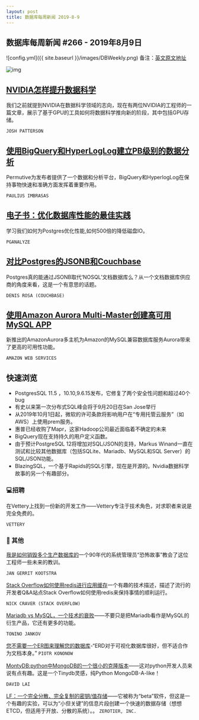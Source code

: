 ```yaml
---
layout: post
title: 数据库每周新闻 2019-8-9
---
```


## 数据库每周新闻 #266 - 2019年8月9日

![config.yml]({{ site.baseurl }}/images/DBWeekly.png)
备注：[英文原文地址](https://dbweekly.com/issues/266)

![img](https://res.cloudinary.com/cpress/image/upload/w_1280,e_sharpen:60/ehctjbeuoj5jbfijmgbj.jpg)

## [NVIDIA怎样提升数据科学](https://medium.com/m/global-identity?redirectUrl=https%3A%2F%2Ftowardsdatascience.com%2Flife-after-hadoop-getting-data-science-to-work-for-your-business-c9ab6605733f)

我们之前就提到NVIDIA在数据科学领域的志向，现在有两位NVIDIA的工程师的一篇文章，展示了基于GPU的工具如何将数据科学推向新的阶段，其中包括GPU存储。

`JOSH PATTERSON`

## [使用BigQuery和HyperLogLog建立PB级别的数据分析](https://t.co/6XsmhZvp18)

Permutive为发布者提供了一个数据和分析平台，BigQuery和HyperlogLog在保持事物快速和准确方面发挥着重要作用。

`PAULIUS IMBRASAS`

## [电子书：优化数据库性能的最佳实践](https://pganalyze.com/ebooks/optimizing-postgres-query-performance?utm_source=PostgresWeeklyPrimary)

学习我们如何为Postgres优化性能,如何500倍的降低磁盘IO。

`PGANALYZE`

## [对比Postgres的JSONB和Couchbase](https://blog.couchbase.com/postgres-jsonb-and-nosql/)

Postgres真的能通过JSONB取代‘NOSQL’文档数据库么？从一个文档数据库供应商的角度来看，这是一个有意思的话题。

`DENIS ROSA (COUCHBASE)`



## [使用Amazon Aurora Multi-Master创建高可用MySQL APP](https://henrikwarne.com/2019/07/27/book-review-designing-data-intensive-applications/)

新推出的AmazonAurora多主机为Amazon的MySQL兼容数据库服务Aurora带来了更高的可用性功能。

`AMAZON WEB SERVICES`



## 快速浏览

- PostgresSQL 11.5 ，10.10,9.6.15发布，它修复了两个安全性问题和超过40个bug
- 有史以来第一次分布式SQL峰会将于9月20日在San Jose举行
- 从2019年10月1日起，微软的许可条款将影响用户在“专用托管云服务”（如AWS）上使用prem服务。
- 惠普已经收购了Mapr，这家Hadoop公司最近面临着不确定的未来
- BigQuery现在支持持久的用户定义函数。
- 由于预计PostgreSQL 12将增加对SQL/JSON的支持，Markus Winand一直在测试和比较其他数据库（包括SQLite、Mariadb、MySQL和SQL Server）的SQL/JSON功能。
- BlazingSQL，一个基于Rapids的SQL引擎，现在是开源的。Nvidia数据科学故事的另一个有趣部分。



### 💻招聘

在Vettery上找到一份新的开发工作——Vettery专注于技术角色，对求职者来说是完全免费的。

`VETTERY`



### 📒 其他

[我是如何销毁多个生产数据库的](https://www.redhat.com/sysadmin/destroying-multiple-production-databases)一个90年代的系统管理员“恐怖故事”教会了这位工程师一些未来的教训。

`JAN GERRIT KOOTSTRA`

[Stack Overflow如何使用redis进行应用缓存](https://nickcraver.com/blog/2019/08/06/stack-overflow-how-we-do-app-caching/)一个有趣的技术描述，描述了流行的开发者Q&A站点Stack Overflow如何使用redis来保持事情的顺利运行。

`NICK CRAVER (STACK OVERFLOW)`

[Mariadb vs MySQL，一个技术的衰败](https://kinsta.com/blog/mariadb-vs-mysql/)——不要只是把Mariadb看作是MySQL的衍生产品，它还有更多的功能。

`TONINO JANKOV`

[您不需要一个ER图来理解您的数据库](https://dataedo.com/blog/you-dont-need-an-er-diagram-to-understand-your-database)-“ERD对于可视化数据库很好，但不适合作为文档本身。”
`PIOTR KONONOW`

[MontyDB:python中MongoDB的一个很小的克隆版本](https://github.com/davidlatwe/montydb)——这对python开发人员来说有点有趣。这是一个Tinydb灵感，纯Python MongoDB-A-like！

`DAVID LAI`

[LF：一个完全分散、完全复制的密钥/值存储](https://github.com/zerotier/lf)——它被称为“beta”软件，但这是一个有趣的实验，可以为“小但关键”的信息片段创建一个快速的数据存储（想想ETCD，但适用于开放、分散的系统）。。
`ZEROTIER, INC.`